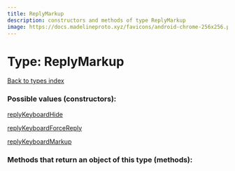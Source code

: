 ```yaml
---
title: ReplyMarkup
description: constructors and methods of type ReplyMarkup
image: https://docs.madelineproto.xyz/favicons/android-chrome-256x256.png
---
```

# Type: ReplyMarkup  
[Back to types index](index.md)



### Possible values (constructors):

[replyKeyboardHide](../constructors/replyKeyboardHide.md)  

[replyKeyboardForceReply](../constructors/replyKeyboardForceReply.md)  

[replyKeyboardMarkup](../constructors/replyKeyboardMarkup.md)  



### Methods that return an object of this type (methods):



